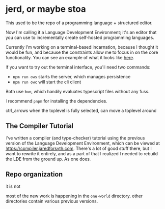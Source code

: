 
# jerd, or maybe stoa

This used to be the repo of a programming language + structured editor.

Now I'm calling it a Language Development Environment; it's an editor that you can use to incrementally create self-hosted programming languages.

Currently I'm working on a terminal-based incarnation, because I thought it would be fun, and because the constraints allow me to focus in on the core functionality. You can see an example of what it looks like [here](https://x.com/jaredforsyth/status/1831887867712565312).

If you want to try out the terminal interface, you'll need two commands:
- `npm run ows` starts the server, which manages persistence
- `npm run owc` will start the cli client

Both use `bun`, which handily evaluates typescript files without any fuss.

I recommend `pnpm` for installing the dependencies.

ctrl_arrows when the toplevel is fully selected, can move a toplevel around

## The Compiler Tutorial

I've written a compiler (and type-checker) tutorial using the previous version of the Language Development Environment, which can be viewed at https://compiler.jaredforsyth.com. There's a lot of good stuff there, but I want to rewrite it entirely, and as a part of that I realized I needed to rebuild the LDE from the ground up. As one does.

## Repo organization
it is not

most of the new work is happening in the `one-world` directory.
other directories contain various previous versions.

